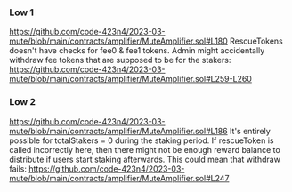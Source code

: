 ### Low 1
https://github.com/code-423n4/2023-03-mute/blob/main/contracts/amplifier/MuteAmplifier.sol#L180
RescueTokens doesn't have checks for fee0 & fee1 tokens. Admin might accidentally withdraw fee tokens that are supposed to be for the stakers:
https://github.com/code-423n4/2023-03-mute/blob/main/contracts/amplifier/MuteAmplifier.sol#L259-L260

### Low 2
https://github.com/code-423n4/2023-03-mute/blob/main/contracts/amplifier/MuteAmplifier.sol#L186
It's entirely possible for totalStakers = 0 during the staking period. If rescueToken is called incorrectly here, then there might not be enough reward balance to distribute if users start staking afterwards. This could mean that withdraw fails:
https://github.com/code-423n4/2023-03-mute/blob/main/contracts/amplifier/MuteAmplifier.sol#L247